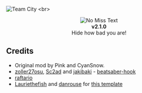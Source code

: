 ![Team City](http://ssh.centurion.pw:8111/app/rest/builds/aggregated/strob:(buildType:(project:(id:NoMissText)))/statusIcon.svg)
<br>
<p align="center">
  <img src="https://github.com/IsGabriellaCurious/NoMissText/blob/master/cover-small.png" alt="No Miss Text" /> <br>
  <b>v2.1.0</b></br>
  Hide how bad you are!
</p>

## Credits

* Original mod by Pink and CyanSnow.
* [zoller27osu](https://github.com/zoller27osu), [Sc2ad](https://github.com/Sc2ad) and [jakibaki](https://github.com/jakibaki) - [beatsaber-hook](https://github.com/sc2ad/beatsaber-hook)
* [raftario](https://github.com/raftario)
* [Lauriethefish](https://github.com/Lauriethefish) and [danrouse](https://github.com/danrouse) for [this template](https://github.com/Lauriethefish/quest-mod-template)
